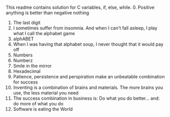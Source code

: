 This readme contains solution for C variables, if, else, while.
0. Positive anything is better than negative nothing
1. The last digit
3. I sometimes suffer from insomnia. And when I can't fall asleep, I play what I call the alphabet game
3. alphABET
4. When I was having that alphabet soup, I never thought that it would pay off
5. Numbers
6. Numberz
7. Smile in the mirror
8. Hexadecimal
9. Patience, persistence and perspiration make an unbeatable combination for success
10. Inventing is a combination of brains and materials. The more brains you use, the less material you need
11. The success combination in business is: Do what you do better... and: do more of what you do
12. Software is eating the World
